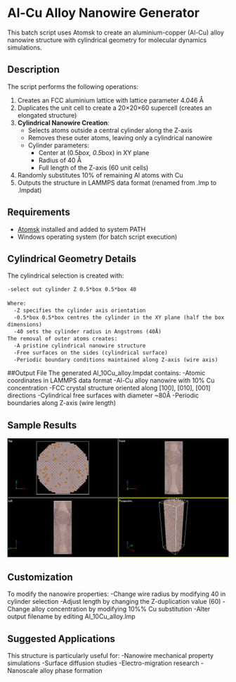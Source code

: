 # Al-Cu Alloy Nanowire Generator
This batch script uses Atomsk to create an aluminium-copper (Al-Cu) alloy nanowire structure with cylindrical geometry for molecular dynamics simulations.

## Description
The script performs the following operations:
1. Creates an FCC aluminium lattice with lattice parameter 4.046 Å
2. Duplicates the unit cell to create a 20×20×60 supercell (creates an elongated structure)
3. **Cylindrical Nanowire Creation**:
   - Selects atoms outside a central cylinder along the Z-axis
   - Removes these outer atoms, leaving only a cylindrical nanowire
   - Cylinder parameters:
     - Center at (0.5*box, 0.5*box) in XY plane
     - Radius of 40 Å
     - Full length of the Z-axis (60 unit cells)
4. Randomly substitutes 10% of remaining Al atoms with Cu
5. Outputs the structure in LAMMPS data format (renamed from .lmp to .lmpdat)

## Requirements
- [Atomsk](https://atomsk.univ-lille.fr/) installed and added to system PATH
- Windows operating system (for batch script execution)

## Cylindrical Geometry Details
The cylindrical selection is created with:
```atomsk
-select out cylinder Z 0.5*box 0.5*box 40

Where:
  -Z specifies the cylinder axis orientation
  -0.5*box 0.5*box centres the cylinder in the XY plane (half the box dimensions)
  -40 sets the cylinder radius in Angstroms (40Å)
The removal of outer atoms creates:
  -A pristine cylindrical nanowire structure
  -Free surfaces on the sides (cylindrical surface)
  -Periodic boundary conditions maintained along Z-axis (wire axis)
```
##Output File
The generated Al_10Cu_alloy.lmpdat contains:
  -Atomic coordinates in LAMMPS data format
  -Al-Cu alloy nanowire with 10% Cu concentration
  -FCC crystal structure oriented along [100], [010], [001] directions
  -Cylindrical free surfaces with diameter ~80Å
  -Periodic boundaries along Z-axis (wire length)
## Sample Results
![AlCu](AlCu.png)

## Customization
To modify the nanowire properties:
  -Change wire radius by modifying 40 in cylinder selection
  -Adjust length by changing the Z-duplication value (60)
  -Change alloy concentration by modifying 10%% Cu substitution
  -Alter output filename by editing Al_10Cu_alloy.lmp

## Suggested Applications
This structure is particularly useful for:
  -Nanowire mechanical property simulations
  -Surface diffusion studies
  -Electro-migration research
  -Nanoscale alloy phase formation
